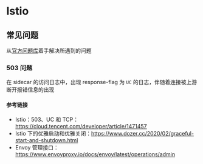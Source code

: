 # Istio

## 常见问题

从[官方问题库](https://istio.io/latest/zh/docs/ops/common-problems/)着手解决所遇到的问题

### 503 问题

在 sidecar 的访问日志中，出现 response-flag 为 `UC` 的日志，伴随着连接被上游断开报错信息的出现

#### 参考链接

* Istio：503、UC 和 TCP：https://cloud.tencent.com/developer/article/1471457
* Istio 下的优雅启动和优雅关闭：https://www.dozer.cc/2020/02/graceful-start-and-shutdown.html
* Envoy 管理接口：https://www.envoyproxy.io/docs/envoy/latest/operations/admin
